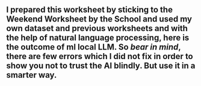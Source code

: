 

## I prepared this worksheet by sticking to the Weekend Worksheet by the School and used my own dataset and previous worksheets and with the help of natural language processing, here is the outcome of ml local LLM. So _bear in mind_, **there are few errors which I did not fix in order to show you not to trust the AI blindly.** But use it in a smarter way.
